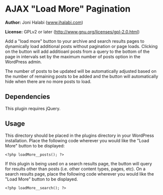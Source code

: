 AJAX "Load More" Pagination
=========================

__Author:__ Joni Halabi (www.jhalabi.com)

__License:__ GPLv2 or later (http://www.gnu.org/licenses/gpl-2.0.html)

Add a "load more" button to your archive and search results pages to dynamically load additional posts without pagination or page loads.  Clicking on the button will add additioanl posts from a query to the bottom of the page in intervals set by the maximum number of posts option in the WordPress admin.

The number of posts to be updated will be automatically adjusted based on the number of remaining posts to be added and the button will automatically hide when there are no more posts to load.

Dependencies
-----------

This plugin requires jQuery.

Usage
-----------

This directory should be placed in the plugins directory in your WordPress installation.  Place the following code wherever you would like the "Load More" button to be displayed:

```
<?php loadMore__posts(); ?>
```

If this plugin is being used on a search results page, the button will query for results other than posts (i.e. other content types, pages, etc).  On a search results page, place the following code wherever you would like the "Load More" button to be displayed.

```
<?php loadMore__search(); ?>
```
